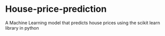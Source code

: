 # House-price-prediction
A Machine Learning model that predicts house prices using the scikit learn library in python
